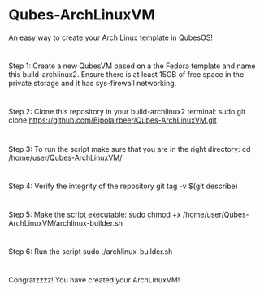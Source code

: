# Qubes-ArchLinuxVM
An easy way to create your Arch Linux template in QubesOS!
#
#
Step 1:
Create a new QubesVM based on a the Fedora template and name this build-archlinux2. Ensure there is at least 15GB of free space in the private storage and it has sys-firewall networking.
#
#
Step 2:
Clone this repository in your build-archlinux2 terminal:
  sudo git clone https://github.com/Bipolairbeer/Qubes-ArchLinuxVM.git
#
#
Step 3:
To run the script make sure that you are in the right directory:
  cd /home/user/Qubes-ArchLinuxVM/
#
#
Step 4:
Verify the integrity of the repository
  git tag -v $(git describe)
#
#
Step 5:
Make the script executable:
  sudo chmod +x /home/user/Qubes-ArchLinuxVM/archlinux-builder.sh
#
#
Step 6:
Run the script
  sudo ./archlinux-builder.sh
#
#
#
Congratzzzz! You have created your ArchLinuxVM!
